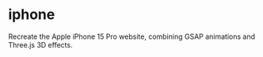 # iphone
Recreate the Apple iPhone 15 Pro website, combining GSAP animations and Three.js 3D effects.
